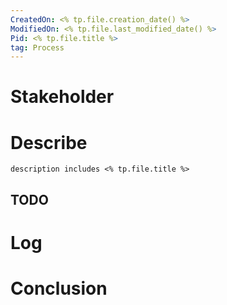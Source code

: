 ```yaml
---
CreatedOn: <% tp.file.creation_date() %>
ModifiedOn: <% tp.file.last_modified_date() %>
Pid: <% tp.file.title %>
tag: Process
---
```


# Stakeholder  



# Describe  
```tasks
description includes <% tp.file.title %>
```


## TODO  



# Log  



# Conclusion  




